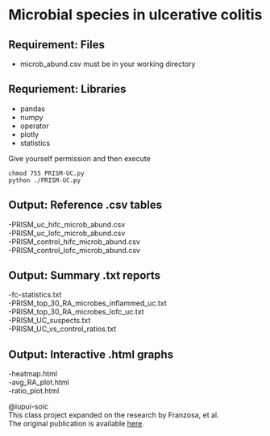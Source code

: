 

Microbial species in ulcerative colitis
=======================================

Requirement: Files 
------------------
- microb_abund.csv must be in your working directory

Requriement: Libraries
----------------------
- pandas
- numpy
- operator
- plotly
- statistics

Give yourself permission and then execute 
```
chmod 755 PRISM-UC.py
python ./PRISM-UC.py
```

Output: Reference .csv tables
-----------------------------
-PRISM_uc_hifc_microb_abund.csv<br>
-PRISM_uc_lofc_microb_abund.csv<br>
-PRISM_control_hifc_microb_abund.csv<br>
-PRISM_control_lofc_microb_abund.csv<br>

Output: Summary .txt reports 
----------------------------
-fc-statistics.txt<br>
-PRISM_top_30_RA_microbes_inflammed_uc.txt<br>
-PRISM_top_30_RA_microbes_lofc_uc.txt<br>
-PRISM_UC_suspects.txt<br>
-PRISM_UC_vs_control_ratios.txt<br>

Output: Interactive .html graphs
-------------------------------- 
-heatmap.html<br>
-avg_RA_plot.html<br>
-ratio_plot.html<br>

@iupui-soic<br>
This class project expanded on the research by Franzosa, et al. <br>
The original publication is available [here](https://www.ncbi.nlm.nih.gov/pmc/articles/PMC6342642/ "NCBI").<br>



